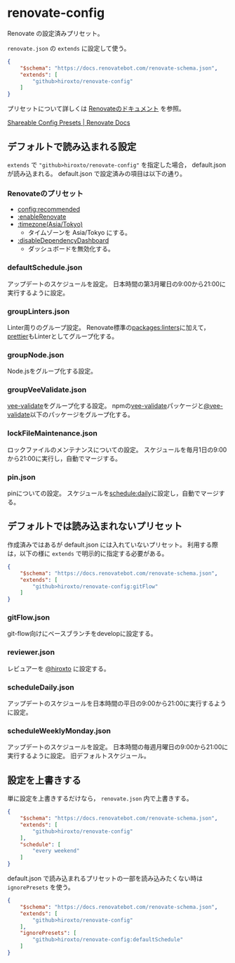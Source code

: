 # renovate-config

Renovate の設定済みプリセット。

`renovate.json` の `extends` に設定して使う。

```json
{
    "$schema": "https://docs.renovatebot.com/renovate-schema.json",
    "extends": [
        "github>hiroxto/renovate-config"
    ]
}
```

プリセットについて詳しくは [Renovateのドキュメント](https://docs.renovatebot.com/config-presets/) を参照。

[Shareable Config Presets | Renovate Docs](https://docs.renovatebot.com/config-presets/)

## デフォルトで読み込まれる設定

`extends` で `"github>hiroxto/renovate-config"` を指定した場合， default.json が読み込まれる。
default.json で設定済みの項目は以下の通り。

### Renovateのプリセット

- [config:recommended](https://docs.renovatebot.com/presets-config/#configrecommended)
- [:enableRenovate](https://docs.renovatebot.com/presets-default/#enablerenovate)
- [:timezone(Asia/Tokyo)](https://docs.renovatebot.com/presets-default/#timezonearg0)
    - タイムゾーンを Asia/Tokyo にする。
- [:disableDependencyDashboard](https://docs.renovatebot.com/presets-default/#disabledependencydashboard)
    - ダッシュボードを無効化する。

### defaultSchedule.json

アップデートのスケジュールを設定。
日本時間の第3月曜日の9:00から21:00に実行するように設定。

### groupLinters.json

Linter周りのグループ設定。
Renovate標準の[packages:linters](https://docs.renovatebot.com/presets-packages/#packageslinters)に加えて，[prettier](https://www.npmjs.com/package/prettier)もLinterとしてグループ化する。

### groupNode.json

Node.jsをグループ化する設定。

### groupVeeValidate.json

[vee-validate](https://github.com/logaretm/vee-validate/)をグループ化する設定。
npmの[vee-validate](https://www.npmjs.com/package/vee-validate)パッケージと[@vee-validate](https://github.com/logaretm/vee-validate/tree/main/packages)以下のパッケージをグループ化する。

### lockFileMaintenance.json

ロックファイルのメンテナンスについての設定。
スケジュールを毎月1日の9:00から21:00に実行し，自動でマージする。

### pin.json

pinについての設定。
スケジュールを[schedule:daily](https://docs.renovatebot.com/presets-schedule/#scheduledaily)に設定し，自動でマージする。

## デフォルトでは読み込まれないプリセット

作成済みではあるが default.json には入れていないプリセット。
利用する際は，以下の様に `extends` で明示的に指定する必要がある。

```json
{
    "$schema": "https://docs.renovatebot.com/renovate-schema.json",
    "extends": [
        "github>hiroxto/renovate-config:gitFlow"
    ]
}
```

### gitFlow.json

git-flow向けにベースブランチをdevelopに設定する。

### reviewer.json

レビュアーを [@hiroxto](https://github.com/hiroxto) に設定する。

### scheduleDaily.json

アップデートのスケジュールを日本時間の平日の9:00から21:00に実行するように設定。

### scheduleWeeklyMonday.json

アップデートのスケジュールを設定。
日本時間の毎週月曜日の9:00から21:00に実行するように設定。
旧デフォルトスケジュール。

## 設定を上書きする

単に設定を上書きするだけなら， `renovate.json` 内で上書きする。

```json
{
    "$schema": "https://docs.renovatebot.com/renovate-schema.json",
    "extends": [
        "github>hiroxto/renovate-config"
    ],
    "schedule": [
        "every weekend"
    ]
}
```

default.json で読み込まれるプリセットの一部を読み込みたくない時は `ignorePresets` を使う。

```json
{
    "$schema": "https://docs.renovatebot.com/renovate-schema.json",
    "extends": [
        "github>hiroxto/renovate-config"
    ],
    "ignorePresets": [
        "github>hiroxto/renovate-config:defaultSchedule"
    ]
}
```
